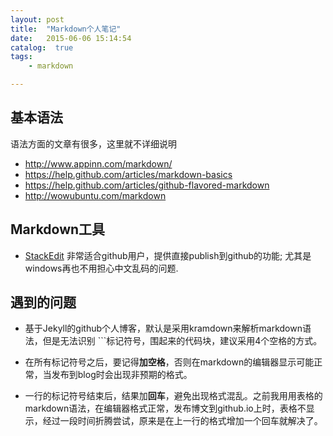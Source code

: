 ```yaml
---
layout: post
title:  "Markdown个人笔记"
date:   2015-06-06 15:14:54
catalog:  true
tags:
    - markdown

---
```




## 基本语法
语法方面的文章有很多，这里就不详细说明


- <http://www.appinn.com/markdown/>
- <https://help.github.com/articles/markdown-basics>
- <https://help.github.com/articles/github-flavored-markdown>
- <http://wowubuntu.com/markdown>


## Markdown工具

- [StackEdit](https://stackedit.io) 非常适合github用户，提供直接publish到github的功能;
尤其是windows再也不用担心中文乱码的问题.


## 遇到的问题
-  基于Jekyll的github个人博客，默认是采用kramdown来解析markdown语法，但是无法识别 ```标记符号，围起来的代码块，建议采用4个空格的方式。

- 在所有标记符号之后，要记得**加空格**，否则在markdown的编辑器显示可能正常，当发布到blog时会出现非预期的格式。

- 一行的标记符号结束后，结果加**回车**，避免出现格式混乱。之前我用用表格的markdown语法，在编辑器格式正常，发布博文到github.io上时，表格不显示，经过一段时间折腾尝试，原来是在上一行的格式增加一个回车就解决了。
